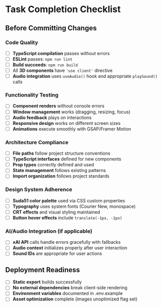 # Task Completion Checklist

## Before Committing Changes

### Code Quality
- [ ] **TypeScript compilation** passes without errors
- [ ] **ESLint** passes: `npm run lint`
- [ ] **Build succeeds**: `npm run build` 
- [ ] All **3D components** have `'use client'` directive
- [ ] **Audio integration** uses `useAudio()` hook and appropriate `playSound()` calls

### Functionality Testing
- [ ] **Component renders** without console errors
- [ ] **Window management** works (dragging, resizing, focus)
- [ ] **Audio feedback** plays on interactions
- [ ] **Responsive design** works on different screen sizes
- [ ] **Animations** execute smoothly with GSAP/Framer Motion

### Architecture Compliance
- [ ] **File paths** follow project structure conventions
- [ ] **TypeScript interfaces** defined for new components
- [ ] **Prop types** correctly defined and used
- [ ] **State management** follows existing patterns
- [ ] **Import organization** follows project standards

### Design System Adherence
- [ ] **Suda51 color palette** used via CSS custom properties
- [ ] **Typography** uses system fonts (Courier New, monospace)
- [ ] **CRT effects** and visual styling maintained
- [ ] **Button hover effects** include `translate(-1px, -1px)`

### AI/Audio Integration (if applicable)
- [ ] **xAI API** calls handle errors gracefully with fallbacks
- [ ] **Audio context** initializes properly after user interaction
- [ ] **Sound IDs** are appropriate for user actions

## Deployment Readiness
- [ ] **Static export** builds successfully
- [ ] **No external dependencies** break client-side rendering
- [ ] **Environment variables** documented in .env.example
- [ ] **Asset optimization** complete (images unoptimized flag set)